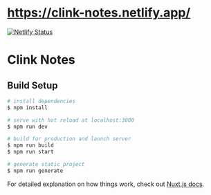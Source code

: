 # https://clink-notes.netlify.app/

[![Netlify Status](https://api.netlify.com/api/v1/badges/37d509fd-b3db-4132-b298-1e1151a9ae8f/deploy-status)](https://app.netlify.com/sites/clink-notes/deploys)

# Clink Notes

## Build Setup

```bash
# install dependencies
$ npm install

# serve with hot reload at localhost:3000
$ npm run dev

# build for production and launch server
$ npm run build
$ npm run start

# generate static project
$ npm run generate
```

For detailed explanation on how things work, check out [Nuxt.js docs](https://nuxtjs.org).
